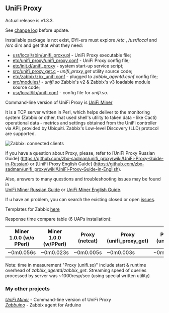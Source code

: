 ## UniFi Proxy
Actual release is v1.3.3. 

See [change log](https://github.com/zbx-sadman/unifi_proxy/blob/master/ChangeLog.md) before update.

Installable package is not exist, DYI-ers must explore _/etc_ , _/usr/local_ and _/src_ dirs and get that what they need:

- [usr/local/sbin/unifi_proxy.pl](https://github.com/zbx-sadman/unifi_proxy/blob/master/usr/local/sbin/unifi_proxy.pl) - UniFi Proxy executable file;
- [etc/unifi_proxy/unifi_proxy.conf](https://github.com/zbx-sadman/unifi_proxy/blob/master/etc/unifi_proxy/unifi_proxy.conf) - UniFi Proxy config file;
- [etc/init.d/unifi_proxy](https://github.com/zbx-sadman/unifi_proxy/blob/master/etc/init.d/unifi_proxy) - system start-up service script;
- [src/unifi_proxy_get.c](https://github.com/zbx-sadman/unifi_proxy/blob/master/src/unifi_proxy_get.c) - _unifi_proxy_get_ utility source code;
- [etc/zabbix/zbx_unifi.conf](https://github.com/zbx-sadman/unifi_proxy/blob/master/etc/zabbix/zbx_unifi.conf) - plugged to _zabbix_agentd.conf_ config file;
- [src/modules/](https://github.com/zbx-sadman/unifi_proxy/blob/master/src/modules) - _unifi.so_ Zabbix's v2 & Zabbix's v3 loadable module source code;
- [usr/local/lib/unifi.conf](https://github.com/zbx-sadman/unifi_proxy/blob/master/usr/local/lib/zabbix/unifi.conf) - config file for _unifi.so_.

Command-line version of UniFi Proxy is [UniFi Miner](https://github.com/zbx-sadman/unifi_miner)

It is a TCP server written in Perl, which helps deliver to the monitoring system (Zabbix or other, that used shell's utility to taken data - like Cacti) operational data - metrics and settings obtained from the UniFi controller via API, provided by Ubiquiti. Zabbix's Low-level Discovery (LLD) protocol are supported.

![Zabbix: connected clients](http://community.ubnt.com/t5/image/serverpage/image-id/53219iB1CA79D24EFB2BEB/image-size/original)

If you have a question about Proxy, please, refer to [UniFi Proxy Russian Guide] (https://github.com/zbx-sadman/unifi_proxy/wiki/UniFi-Proxy-Guide-in-Russian) or [UniFi Proxy English Guide] (https://github.com/zbx-sadman/unifi_proxy/wiki/UniFi-Proxy-Guide-in-English).

Also, answers to many questions and troubleshooting issues may be found in  
[UniFi Miner Russian Guide](https://github.com/zbx-sadman/unifi_miner/wiki/UniFi-Miner-Guide-in-Russian) or [UniFi Miner English Guide](https://github.com/zbx-sadman/unifi_miner/wiki/UniFi-Miner-Guide-in-English).

If u have an problem, you can search the existing closed or open [issues](https://github.com/zbx-sadman/unifi_proxy/issues). 

Templates for Zabbix [here](https://github.com/zbx-sadman/unifi_proxy/tree/master/Zabbix_Templates)

Response time compare table (6 UAPs installation):

| Miner 1.0.0 (w/o PPerl) | Miner 1.0.0 (w/PPerl) | Proxy (netcat) | Proxy (unifi_proxy_get) | Proxy (unifi.so) |
|-------------------------|-----------------------|----------------|-------------------------|------------------|
| ~0m0.056s               | ~0m0.023s             | ~0m0.005s      |  ~0m0.003s              |  ~0m0.006s       |

Note: time in measurement "Proxy (unifi.so)" include start & runtime overhead of _zabbix_agentd_/_zabbix_get_. Streaming speed of queries processed by server was ~1000resp/sec (using special written utility)

### My other projects
 [_UniFi Miner_](https://github.com/zbx-sadman/unifi_miner) - Command-line version of UniFi Proxy   
 [_Zabbuino_](https://github.com/zbx-sadman/zabbuino) - Zabbix agent for Arduino 
